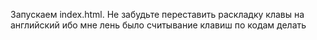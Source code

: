 Запускаем index.html. Не забудьте переставить раскладку клавы на английский ибо мне лень было считывание клавиш по кодам делать
